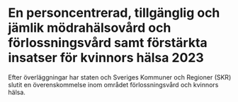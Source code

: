 # En personcentrerad, tillgänglig och jämlik mödrahälsovård och förlossningsvård samt förstärkta insatser för kvinnors hälsa 2023

Efter överläggningar har staten och Sveriges Kommuner och Regioner (SKR) slutit en överenskommelse inom området förlossningsvård och kvinnors hälsa.
